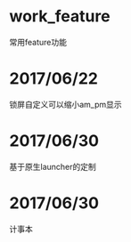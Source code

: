 # work_feature
常用feature功能

# 2017/06/22
锁屏自定义可以缩小am_pm显示

# 2017/06/30
基于原生launcher的定制

# 2017/06/30
计事本
